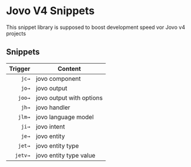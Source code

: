 # Jovo V4 Snippets

This snippet library is supposed to boost development speed vor Jovo v4 projects

## Snippets
|  Trigger | Content                 |
| -------: | ------------------------|
| `jc→`    | jovo component          |
| `jo→`    | jovo output             |
| `joo→`   | jovo output with options|
| `jh→`    | jovo handler            |
| `jlm→`   | jovo language model     |
| `ji→`    | jovo intent             |
| `je→`    | jovo entity             |
| `jet→`   | jovo entity type        |
| `jetv→`  | jovo entity type value  |